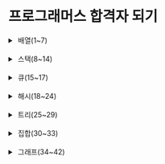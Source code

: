 # 프로그래머스 합격자 되기

<details>
<summary>&nbsp;배열(1~7)</summary>

* 1 - 저자님 깃허브
  https://github.com/retrogemHK/codingtest_java/blob/main/solution/01.java
* 2 - 저자님 깃허브
  https://github.com/retrogemHK/codingtest_java/blob/main/solution/02.java
* 3 - 두 개 뽑아서 더하기
  https://school.programmers.co.kr/learn/courses/30/lessons/68644
* 4 - 모의고사
  https://school.programmers.co.kr/learn/courses/30/lessons/42840
* 5 - 행렬의 곱셈
  https://school.programmers.co.kr/learn/courses/30/lessons/12949
* 6 - 실패율
  https://school.programmers.co.kr/learn/courses/30/lessons/42889
* 7 - 방문 길이
  https://school.programmers.co.kr/learn/courses/30/lessons/49994

</details>

<br/>

<details>
<summary>&nbsp;스택(8~14)</summary>

* 8 - 올바른 괄호
  https://school.programmers.co.kr/learn/courses/30/lessons/12909
* 9 - 저자님 깃허브
  https://github.com/retrogemHK/codingtest_java/blob/main/solution/09.java
* 10 - 괄호 회전하기
  https://school.programmers.co.kr/learn/courses/30/lessons/76502
* 11 - 짝지어 제거하기
  https://school.programmers.co.kr/learn/courses/30/lessons/12973
* 12 - 주식가격
  https://school.programmers.co.kr/learn/courses/30/lessons/42584
* 13 - 크레인 인형 뽑기 게임
  https://school.programmers.co.kr/learn/courses/30/lessons/64061
* 14 - 표 편집
  https://school.programmers.co.kr/learn/courses/30/lessons/81303
</details>

<br/>

<details>
<summary>&nbsp;큐(15~17)</summary>

* 15 - 요세푸스 문제
  https://github.com/retrogemHK/codingtest_java/blob/main/solution/15.java
* 16 - 기능 개발
  https://school.programmers.co.kr/learn/courses/30/lessons/42586
* 17 - 카드 뭉치
  https://school.programmers.co.kr/learn/courses/30/lessons/159994
</details>

<br/>

<details>
<summary>&nbsp;해시(18~24)</summary>

* 18 - 두 개의 수로 특정값 만들기
  https://github.com/retrogemHK/codingtest_java/blob/main/solution/18.java
* 19 - 완주하기 못한 선수
  https://school.programmers.co.kr/learn/courses/30/lessons/42576
* 20 - 할인 행사
  https://school.programmers.co.kr/learn/courses/30/lessons/131127
* 21 - 오픈채팅방
  https://school.programmers.co.kr/learn/courses/30/lessons/42888
* 22 - 베스트앨범
  https://school.programmers.co.kr/learn/courses/30/lessons/42579
* 23 - 신고 결과 받기
  https://school.programmers.co.kr/learn/courses/30/lessons/92334
* 24 - 메뉴 리뉴얼
  https://school.programmers.co.kr/learn/courses/30/lessons/72411
</details>

<br/>

<details>
<summary>&nbsp;트리(25~29)</summary>

* 25 - 트리 순회 
  https://github.com/retrogemHK/codingtest_java/blob/main/solution/25.java
* 26 - 예상 대진표
  https://school.programmers.co.kr/learn/courses/30/lessons/12985
* 27 - 다단계 칫솔 판매
  https://school.programmers.co.kr/learn/courses/30/lessons/77486
* 28 - 양과 늑대
  https://school.programmers.co.kr/learn/courses/30/lessons/92343
* 29 - 길 찾기 게임
  https://school.programmers.co.kr/learn/courses/30/lessons/42892
</details>

<br/>

<details>
<summary>&nbsp;집합(30~33)</summary>

* 30 - 간단한 유니온-파인드 알고리즘 구현하기
  https://github.com/retrogemHK/codingtest_java/blob/main/solution/30.java
* 31 - 폰켓몬
  https://school.programmers.co.kr/learn/courses/30/lessons/1845
* 32 - 영어 끝말잇기
  https://school.programmers.co.kr/learn/courses/30/lessons/12981
* 33 - 섬 연결하기
  https://school.programmers.co.kr/learn/courses/30/lessons/42861
</details>

<br/>

<details>
<summary>&nbsp;그래프(34~42)</summary>

* 34 - 깊이 우선 탐색 순회
  https://github.com/retrogemHK/codingtest_java/blob/main/solution/34.java
* 35 - 너비 우선 탐색 순회
  https://github.com/retrogemHK/codingtest_java/blob/main/solution/35.java
* 36 - 다익스트라 알고리즘
  https://github.com/retrogemHK/codingtest_java/blob/main/solution/36.java
* 37 - 게임 맵 최단 거리
  https://school.programmers.co.kr/learn/courses/30/lessons/1844
* 38 - 네트워크
  https://school.programmers.co.kr/learn/courses/30/lessons/43162
* 39 - 미로 탈출
* 40 - 배달
* 41 - 경주로 건설
* 42 - 전력망을 둘로 나누기
</details>
